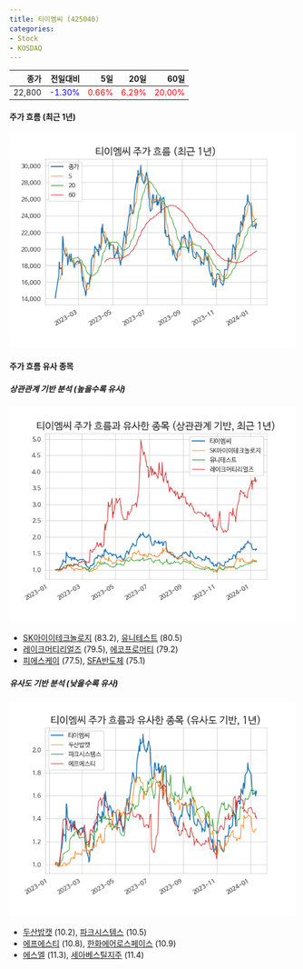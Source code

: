 ```yaml
---
title: 티이엠씨 (425040)
categories:
- Stock
- KOSDAQ
---
```


|종가|전일대비|5일|20일|60일|
|---:|-------:|--:|---:|---:|
|22,800|<span style="color: blue">-1.30%</span>|<span style="color: red">0.66%</span>|<span style="color: red">6.29%</span>|<span style="color: red">20.00%</span>|

<!-- more -->


#### 주가 흐름 (최근 1년)
![425040](/assets/images/stock/425040.png)


#### 주가 흐름 유사 종목


##### 상관관계 기반 분석 (높을수록 유사)
![425040](/assets/images/stock/425040_corr.png)
- [SK아이이테크놀로지](/361610/) (83.2), [유니테스트](/086390/) (80.5)
- [레이크머티리얼즈](/281740/) (79.5), [에코프로머티](/450080/) (79.2)
- [피에스케이](/319660/) (77.5), [SFA반도체](/036540/) (75.1)


##### 유사도 기반 분석 (낮을수록 유사)	
![425040](/assets/images/stock/425040_sim.png)
- [두산밥캣](/241560/) (10.2), [파크시스템스](/140860/) (10.5)
- [에프에스티](/036810/) (10.8), [한화에어로스페이스](/012450/) (10.9)
- [에스엘](/005850/) (11.3), [세아베스틸지주](/001430/) (11.4)